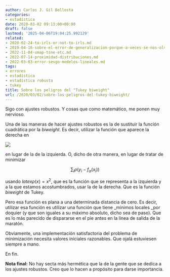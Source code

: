 ```yaml
---
author: Carlos J. Gil Bellosta
categories:
- estadística
date: 2020-03-02 09:13:00+00:00
draft: false
lastmod: '2025-04-06T19:04:25.992129'
related:
- 2020-02-24-to-irls-or-not-to-irls.md
- 2019-04-16-sobre-el-error-de-generalizacion-porque-a-veces-se-nos-olvida.md
- 2022-11-04-umap-tsne-etc.md
- 2022-07-14-proximidad-distribuciones.md
- 2022-03-03-error-sesgo-modelos-lineales.md
tags:
- errores
- estadística
- estadística robusta
- tukey
title: Sobre los peligros del "Tukey biweight"
url: /2020/03/02/sobre-los-peligros-del-tukey-biweight/
---
```


Sigo con ajustes robustos. Y cosas que como matemático, me ponen muy nervioso.

Una de las maneras de hacer ajustes robustos es la de sustituir la función cuadrática por la _biweight_. Es decir, utilizar la función que aparece la derecha en

![](/wp-uploads/2020/03/biweight.png#center)

en lugar de la de la izquierda. O, dicho de otra manera, en lugar de tratar de minimizar

$$ \sum_i \rho(y_i - f_\alpha(x_i))$$

usando $latex \rho(x) = x^2$, que es la función que se representa a la izquierda y a la que estamos acostumbrados, usar la de la derecha. Que es la función _biweight_ de Tukey.

Pero esa función es plana a una determinada distancia de cero. Es decir, utilizar esa función es utilizar una función que tiene _mínimos locales _por doquier (y que son iguales a su máximo absoluto, dicho sea de paso). Que es lo más parecido de dispararse en el pie antes en la línea de salida de la maratón.

Obviamente, una implementación satisfactoria del problema de minimización necesita valores iniciales razonables. Que ojalá estuviesen siempre a mano.

En fin.

**Nota final:** No hay secta más hermética que la de la gente que se dedica a los ajustes robustos. Creo que lo hacen a propósito para darse importancia.